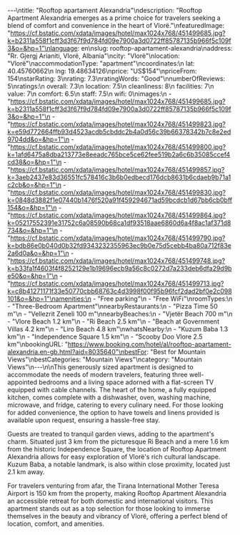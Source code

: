 ---\ntitle: "Rooftop apartament Alexandria"\ndescription: "Rooftop Apartment Alexandria emerges as a prime choice for travelers seeking a blend of comfort and convenience in the heart of Vlorë."\nfeaturedImage: "https://cf.bstatic.com/xdata/images/hotel/max1024x768/451499685.jpg?k=b2311a558f1cff3d3f67f9d784fd09e7900a3d0722ff85787135b966f5c109f3&o=&hp=1"\nlanguage: en\nslug: rooftop-apartament-alexandria\naddress: "Rr. Gjergj Arianiti, Vlorë, Albania"\ncity: "Vlorë"\nlocation: "Vlorë"\naccommodationType: "apartment"\ncoordinates:\n  lat: 40.45760662\n  lng: 19.48634126\nprice: "US$154"\npriceFrom: 154\nstarRating: 3\nrating: 7.3\nratingWords: "Good"\nnumberOfReviews: 5\nratings:\n  overall: 7.3\n  location: 7.5\n  cleanliness: 8\n  facilities: 7\n  value: 7\n  comfort: 6.5\n  staff: 7.5\n  wifi: 0\nimages:\n  - "https://cf.bstatic.com/xdata/images/hotel/max1024x768/451499685.jpg?k=b2311a558f1cff3d3f67f9d784fd09e7900a3d0722ff85787135b966f5c109f3&o=&hp=1"\n  - "https://cf.bstatic.com/xdata/images/hotel/max1024x768/451499823.jpg?k=e59d772664ffb93d4523acdb5cbddc2b4a0d56c39b66378342b7c8e2ed9704dd&o=&hp=1"\n  - "https://cf.bstatic.com/xdata/images/hotel/max1024x768/451499800.jpg?k=1afd6475a8dba213773e8eeadc765bce5ce62fee519b2a6c6b35085ccef4cd38&o=&hp=1"\n  - "https://cf.bstatic.com/xdata/images/hotel/max1024x768/451499857.jpg?k=3aeb2437e83d36551fc578416c3b6b0edbecd176dcb8631b6cdaeb9b71a1c2cb&o=&hp=1"\n  - "https://cf.bstatic.com/xdata/images/hotel/max1024x768/451499830.jpg?k=0848d3882f1e07440b1476f520a91f459294671ad59bcdcb1d67bb6cb0bff154&o=&hp=1"\n  - "https://cf.bstatic.com/xdata/images/hotel/max1024x768/451499864.jpg?k=05217552391e31752c6a08590b68ca1df93518aae6860d6a4f8ac1af371d8734&o=&hp=1"\n  - "https://cf.bstatic.com/xdata/images/hotel/max1024x768/451499790.jpg?k=bdb86e0b040d0b32fd9343232355963ec9b0e75d5cebb4ba80a712f83e2a6d0a&o=&hp=1"\n  - "https://cf.bstatic.com/xdata/images/hotel/max1024x768/451499748.jpg?k=b33fa1f4603f4f8252129e1b19696ecb9a56c8c0272d7a233deb6dfa29d9be50&o=&hp=1"\n  - "https://cf.bstatic.com/xdata/images/hotel/max1024x768/451499713.jpg?k=c8b41271171f33e50770cbb68763c4d3998f00f95b96fcf2dad2bf0e2c098101&o=&hp=1"\namenities:\n  - "Free parking"\n  - "Free WiFi"\nroomTypes:\n  - "Three-Bedroom Apartment"\nnearbyRestaurants:\n  - "Pizza Time 50 m"\n  - "Vellezrit Zeneli 100 m"\nnearbyBeaches:\n  - "Vjetër Beach 700 m"\n  - "Vlore Beach 1.2 km"\n  - "Ri Beach 2.5 km"\n  - "Beach at Government Villas 4.2 km"\n  - "Liro Beach 4.8 km"\nwhatsNearby:\n  - "Kuzum Baba 1.3 km"\n  - "Independence Square 1.5 km"\n  - "Scooby Doo Vlore 2.5 km"\nbookingURL: "https://www.booking.com/hotel/al/rooftop-apartament-alexandria.en-gb.html?aid=8035640"\nbestFor: "Best for Mountain Views"\nbestCategories: "Mountain Views"\ncategory: "Mountain Views"\n---\n\nThis generously sized apartment is designed to accommodate the needs of modern travelers, featuring three well-appointed bedrooms and a living space adorned with a flat-screen TV equipped with cable channels. The heart of the home, a fully equipped kitchen, comes complete with a dishwasher, oven, washing machine, microwave, and fridge, catering to every culinary need. For those looking for added convenience, the option to have towels and linens provided is available upon request, ensuring a hassle-free stay.

Guests are treated to tranquil garden views, adding to the apartment's charm. Situated just 3 km from the picturesque Ri Beach and a mere 1.6 km from the historic Independence Square, the location of Rooftop Apartment Alexandria allows for easy exploration of Vlorë's rich cultural landscape. Kuzum Baba, a notable landmark, is also within close proximity, located just 2.1 km away.

For travelers venturing from afar, the Tirana International Mother Teresa Airport is 150 km from the property, making Rooftop Apartment Alexandria an accessible retreat for both domestic and international visitors. This apartment stands out as a top selection for those looking to immerse themselves in the beauty and vibrancy of Vlorë, offering a perfect blend of location, comfort, and amenities.